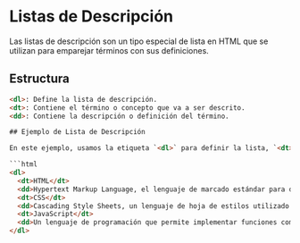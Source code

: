 # Listas de Descripción

Las listas de descripción son un tipo especial de lista en HTML que se utilizan para emparejar términos con sus definiciones.

## Estructura

```html
<dl>: Define la lista de descripción.
<dt>: Contiene el término o concepto que va a ser descrito.
<dd>: Contiene la descripción o definición del término.

## Ejemplo de Lista de Descripción

En este ejemplo, usamos la etiqueta `<dl>` para definir la lista, `<dt>` para los términos y `<dd>` para las definiciones correspondientes.

```html
<dl>
  <dt>HTML</dt>
  <dd>Hypertext Markup Language, el lenguaje de marcado estándar para documentos diseñados para ser mostrados en un navegador web.</dd>
  <dt>CSS</dt>
  <dd>Cascading Style Sheets, un lenguaje de hoja de estilos utilizado para describir la presentación de un documento escrito en HTML o XML.</dd>
  <dt>JavaScript</dt>
  <dd>Un lenguaje de programación que permite implementar funciones complejas en páginas web.</dd>
</dl>
